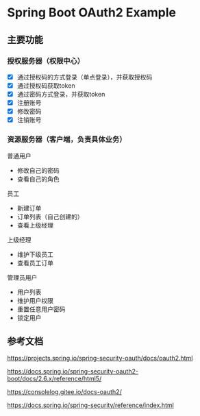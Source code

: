 # Spring Boot OAuth2 Example

## 主要功能

### 授权服务器（权限中心）

- [x] 通过授权码的方式登录（单点登录），并获取授权码
- [x] 通过授权码获取token
- [x] 通过密码方式登录，并获取token
- [x] 注册账号
- [x] 修改密码
- [x] 注销账号

### 资源服务器（客户端，负责具体业务）

普通用户

- 修改自己的密码
- 查看自己的角色

员工

- 新建订单
- 订单列表（自己创建的）
- 查看上级经理

上级经理

- 维护下级员工
- 查看员工订单

管理员用户

- 用户列表
- 维护用户权限
- 重置任意用户密码
- 锁定用户

## 参考文档

https://projects.spring.io/spring-security-oauth/docs/oauth2.html

https://docs.spring.io/spring-security-oauth2-boot/docs/2.6.x/reference/html5/

https://consolelog.gitee.io/docs-oauth2/

https://docs.spring.io/spring-security/reference/index.html
